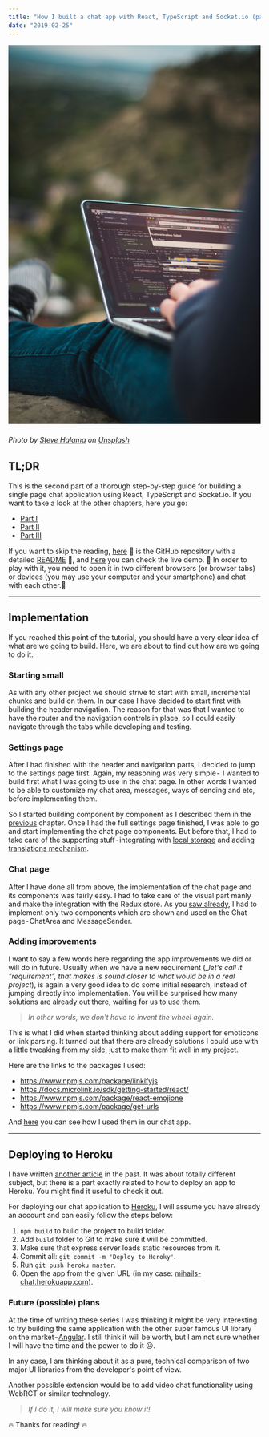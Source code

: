 ```yaml
---
title: "How I built a chat app with React, TypeScript and Socket.io (part 4)"
date: "2019-02-25"
---
```


![How I build a chat app with React, TypeScript and Socket.io (part 4)](../how-i-build-chat-app-with-react-and-typescript-part1/how-i-build-a-chat-app-head.jpeg)
###### Photo by [Steve Halama](https://unsplash.com/photos/Yhc7YGZlz3g?utm_source=unsplash&utm_medium=referral&utm_content=creditCopyText) on [Unsplash](https://unsplash.com/search/photos/coding-chat-application?utm_source=unsplash&utm_medium=referral&utm_content=creditCopyText)


## TL;DR
This is the second part of a thorough step-by-step guide for building a single page chat application using React, TypeScript and Socket.io. If you want to take a look at the other chapters, here you go:
 - [Part I](https://mihail-gaberov.eu/how-i-build-chat-app-with-react-and-typescript-part1/)
 - [Part II](https://mihail-gaberov.eu/how-i-build-chat-app-with-react-and-typescript-part2/)
 - [Part III](https://mihail-gaberov.eu/how-i-build-chat-app-with-react-and-typescript-part3/)

If you want to skip the reading, [here](https://github.com/mihailgaberov/chat) 💁 is the GitHub repository with a detailed [README](https://github.com/mihailgaberov/chat/blob/master/README.md) 🙌, and [here](https://mihails-chat.herokuapp.com/#/chat) you can check the live demo. 🎀 In order to play with it, you need to open it in two different browsers (or browser tabs) or devices (you may use your computer and your smartphone) and chat with each other.🎀

---
## Implementation
If you reached this point of the tutorial, you should have a very clear idea of what are we going to build. Here, we are about to find out how are we going to do it.


### Starting small
As with any other project we should strive to start with small, incremental chunks and build on them. In our case I have decided to start first with building the header navigation. The reason for that was that I wanted to have the router and the navigation controls in place, so I could easily navigate through the tabs while developing and testing.

### Settings page
After I had finished with the header and navigation parts, I decided to jump to the settings page first. Again, my reasoning was very simple -  I wanted to build first what I was going to use in the chat page. In other words I wanted to be able to customize my chat area, messages, ways of sending and etc, before implementing them.

So I started building component by component as I described them in the [previous](https://mihail-gaberov.eu/how-i-build-chat-app-with-react-and-typescript-part3/) chapter. Once I had the full settings page finished, I was able to go and start implementing the chat page components. But before that, I had to take care of the supporting stuff - integrating with [local storage](https://github.com/mihailgaberov/chat/blob/master/src/utilities/localStorageService.ts) and adding [translations mechanism](https://github.com/mihailgaberov/chat/blob/master/src/utilities/TranslationsProvider.tsx).

### Chat page
After I have done all from above, the implementation of the chat page and its components was fairly easy. I had to take care of the visual part manly and make the integration with the Redux store. As you [saw already](https://github.com/mihailgaberov/chat/blob/master/src/components/pages/Chat/ChatPage.tsx), I had to implement only two components which are shown and used on the Chat page - ChatArea and MessageSender.

### Adding improvements
I want to say a few words here regarding the app improvements we did or will do in future. Usually when we have a new requirement (__let's call it "requirement", that makes is sound closer to what would be in a real project_), is again a very good idea to do some initial research, instead of jumping directly into implementation. You will be surprised how many solutions are already out there, waiting for us to use them.

>_In other words, we don't have to invent the wheel again._

This is what I did when started thinking about adding support for emoticons or link parsing. It turned out that there are already solutions I could use with a little tweaking from my side, just to make them fit well in my project. 

Here are the links to the packages I used:

 - https://www.npmjs.com/package/linkifyjs
 - https://docs.microlink.io/sdk/getting-started/react/
 - https://www.npmjs.com/package/react-emojione
 - https://www.npmjs.com/package/get-urls

And [here](https://github.com/mihailgaberov/chat/blob/master/src/components/Message/Message.tsx) you can see how I used them in our chat app.

---

## Deploying to Heroku
I have written [another article](https://mihail-gaberov.eu/creating-twitter-bot/) in the past. It was about totally different subject, but there is a part exactly related to how to deploy an app to Heroku. You might find it useful to check it out.

For deploying our chat application to [Heroku](https://www.heroku.com/), I will assume you have already an account and can easily follow the steps below:

1. ```npm build``` to build the project to build folder.
2. Add ```build``` folder to Git to make sure it will be committed.
3. Make sure that express server loads static resources from it.
4. Commit all: ```git commit -m 'Deploy to Heroky'```.
5. Run ```git push heroku master```.
5. Open the app from the given URL (in my case: [mihails-chat.herokuapp.com](https://mihails-chat.herokuapp.com/#/chat)).

### Future (possible) plans
At the time of writing these series I was thinking it might be very interesting to try building the same application with the other super famous UI library on the market - [Angular](https://angular.io/). I still think it will be worth, but I am not sure whether I will have the time and the power to do it 😐. 

In any case, I am thinking about it as a pure, technical comparison of two major UI libraries from the developer's point of view.

Another possible extension would be to add video chat functionality using WebRCT or similar technology.

>_If I do it, I will make sure you know it!_

🔥 Thanks for reading! 🔥
